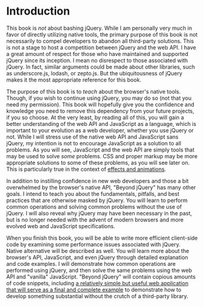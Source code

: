 # Introduction

This book is _not_ about bashing jQuery. While I am personally very much in favor of directly utilizing native tools, the primary purpose of this book is not necessarily to compel developers to abandon all third-party solutions. This is not a stage to host a competition between jQuery and the web API. I have a great amount of respect for those who have maintained and supported jQuery since its inception. I mean no disrespect to those associated with jQuery. In fact, similar arguments could be made about other libraries, such as underscore.js, lodash, or zepto.js. But the ubiquitousness of jQuery makes it the most appropriate reference for this book.

The purpose of this book is to _teach_ about the browser's native tools. Though, if you wish to continue using jQuery, you may do so (not that you need my permission). This book will hopefully give you the confidence and knowledge you need to remove this dependency from your future projects, if you so choose. At the very least, by reading all of this, you will gain a better understanding of the web API and JavaScript as a language, which is important to your evolution as a web developer, whether you use jQuery or not. While I will stress use of the native web API and JavaScript sans jQuery, my intention is not to encourage JavaScript as a solution to all problems. As you will see, JavaScript and the web API are simply tools that may be used to solve _some_ problems. CSS and proper markup may be more appropriate solutions to some of these problems, as you will see later on. This is particularly true in the context of [effects and animations](#effects-and-animations).

In addition to instilling confidence in new web developers and those a bit overwhelmed by the browser's native API, "Beyond jQuery" has many other goals. I intend to teach you about the fundamentals, pitfalls, and best practices that are otherwise masked by jQuery. You will learn to perform common operations and solving common problems without the use of jQuery. I will also reveal why jQuery may have been necessary in the past, but is no longer needed with the advent of modern browsers and more evolved web and JavaScript specifications.

When you finish this book, you will be able to write more efficient client-side code by examining some performance issues associated with jQuery. Native alternative will be described as well. You will learn more about the browser's API, JavaScript, and even jQuery through detailed explanation and code examples. I will demonstrate how common operations are performed using jQuery, and then solve the same problems using the web API and "vanilla" JavaScript. "Beyond jQuery" will contain copious amounts of code snippets, including [a relatively simple but useful web application that will serve as a final and complete example](#putting-it-all-together) to demonstrate how to develop something substantial without the crutch of a third-party library.
